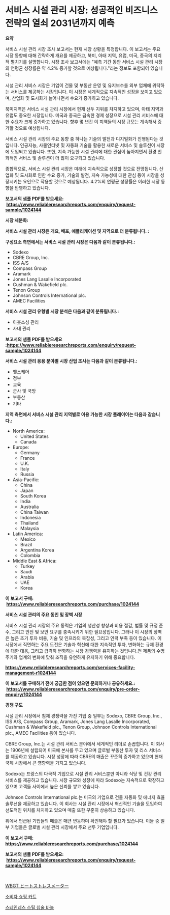 <p><h1>서비스 시설 관리 시장: 성공적인 비즈니스 전략의 열쇠 2031년까지 예측</h1></p><p><strong>요약</strong></p>
<p><p>서비스 시설 관리 시장 조사 보고서는 현재 시장 상황을 특정합니다. 이 보고서는 주요 시장 동향에 대해 간략하게 개요를 제공하고, 북미, 아태 지역, 유럽, 미국, 중국의 지리적 펼치기를 설명합니다. 시장 조사 보고서에는 "예측 기간 동안 서비스 시설 관리 시장의 연평균 성장률은 약 4.2% 증가할 것으로 예상됩니다."라는 정보도 포함되어 있습니다.</p><p>시설 관리 서비스 시장은 기업이 건물 및 부동산 운영 및 유지보수를 외부 업체에 위탁하는 서비스를 제공하는 시장입니다. 이 시장은 세계적으로 지속적인 성장을 보이고 있으며, 산업화 및 도시화가 늘어나면서 수요가 증가하고 있습니다.</p><p>북미지역은 서비스 시설 관리 시장에서 현재 선두 지위를 차지하고 있으며, 아태 지역과 유럽도 중요한 시장입니다. 미국과 중국은 급속한 경제 성장으로 시설 관리 서비스에 대한 수요가 크게 증가하고 있습니다. 향후 몇 년간 이 지역들의 시장 규모는 계속해서 증가할 것으로 예상됩니다.</p><p>서비스 시설 관리 시장의 주요 동향 중 하나는 기술의 발전과 디지털화가 진행된다는 것입니다. 인공지능, 사물인터넷 및 자동화 기술을 활용한 새로운 서비스 및 솔루션이 시장에 도입되고 있습니다. 또한, 지속 가능한 시설 관리에 대한 관심이 높아지면서 환경 친화적인 서비스 및 솔루션이 더 많이 요구되고 있습니다.</p><p>종합적으로, 서비스 시설 관리 시장은 미래에 지속적으로 성장할 것으로 전망됩니다. 산업화 및 도시화로 인한 수요 증가, 기술의 발전, 지속 가능성에 대한 관심 등이 시장을 성장시키는 요인으로 작용할 것으로 예상됩니다. 4.2%의 연평균 성장률은 이러한 시장 동향을 반영하고 있습니다.</p></p>
<p><strong>보고서의 샘플 PDF를 받으세요: &nbsp;<a href="https://www.reliableresearchreports.com/enquiry/request-sample/1024144">https://www.reliableresearchreports.com/enquiry/request-sample/1024144</a></strong></p>
<p><strong>시장 세분화:</strong></p>
<p><strong> 서비스 시설 관리 시장은 개요, 배포, 애플리케이션 및 지역으로 더 분류됩니다. :</strong></p>
<p><strong>구성요소 측면에서는 서비스 시설 관리 시장은 다음과 같이 분류됩니다.:</strong></p>
<p><ul><li>Sodexo</li><li>CBRE Group, Inc.</li><li>ISS A/S</li><li>Compass Group</li><li>Aramark</li><li>Jones Lang Lasalle Incorporated</li><li>Cushman & Wakefield plc.</li><li>Tenon Group</li><li>Johnson Controls International plc.</li><li>AMEC Facilities</li></ul></p>
<p><strong> 서비스 시설 관리 유형별 시장 분석은 다음과 같이 분류됩니다.:</strong></p>
<p><ul><li>아웃소싱 관리</li><li>사내 관리</li></ul></p>
<p><strong>보고서의 샘플 PDF를 받으세요 :<a href="https://www.reliableresearchreports.com/enquiry/request-sample/1024144">https://www.reliableresearchreports.com/enquiry/request-sample/1024144</a></strong></p>
<p><strong> 서비스 시설 관리 응용 분야별 시장 산업 조사는 다음과 같이 분류됩니다.:</strong></p>
<p><ul><li>헬스케어</li><li>정부</li><li>교육</li><li>군사 및 국방</li><li>부동산</li><li>기타</li></ul></p>
<p><strong>지역 측면에서 서비스 시설 관리 지역별로 이용 가능한 시장 플레이어는 다음과 같습니다.:</strong></p>
<p><ul>
    <li>
        North America:
        <ul>
            <li>United States</li>
            <li>Canada</li>
        </ul>
    </li>
    <li>
        Europe:
        <ul>
            <li>Germany</li>
            <li>France</li>
            <li>U.K.</li>
            <li>Italy</li>
            <li>Russia</li>
        </ul>
    </li>
    <li>
        Asia-Pacific:
        <ul>
            <li>China</li>
            <li>Japan</li>
            <li>South Korea</li>
            <li>India</li>
            <li>Australia</li>
            <li>China Taiwan</li>
            <li>Indonesia</li>
            <li>Thailand</li>
            <li>Malaysia</li>
        </ul>
    </li>
    <li>
        Latin America:
        <ul>
            <li>Mexico</li>
            <li>Brazil</li>
            <li>Argentina Korea</li>
            <li>Colombia</li>
        </ul>
    </li>
    <li>
        Middle East & Africa:
        <ul>
            <li>Turkey</li>
            <li>Saudi</li>
            <li>Arabia</li>
            <li>UAE</li>
            <li>Korea</li>
        </ul>
    </li>
    </ul></p>
<p><strong>이 보고서 구매: &nbsp;<a href="https://www.reliableresearchreports.com/purchase/1024144">https://www.reliableresearchreports.com/purchase/1024144</a></strong></p>
<p><strong>서비스 시설 관리의 주요 동인 및 장벽 시장</strong></p>
<p><p>서비스 시설 관리 시장의 주요 동력은 기업의 생산성 향상과 비용 절감, 법률 및 규정 준수, 그리고 안전 및 보안 요구를 충족시키기 위한 필요성입니다. 그러나 이 시장의 장벽은 높은 초기 투자 비용, 기술 및 인프라의 복잡성, 그리고 인력 부족 등이 있습니다. 이 시장에서 직면하는 주요 도전은 기술과 혁신에 대한 지속적인 투자, 변화하는 규제 환경에 대한 대응, 그리고 급격히 변화하는 시장 경쟁력을 유지하는 것입니다.전 제품의 수명주기와 업계의 변화에 맞춰 조직을 유연하게 유지하기 위해 중요합니다.</p></p>
<p><strong><a href="https://www.reliableresearchreports.com/services-facility-management-r1024144">https://www.reliableresearchreports.com/services-facility-management-r1024144</a></strong></p>
<p><strong>이 보고서를 구매하기 전에 궁금한 점이 있으면 문의하거나 공유하세요.: &nbsp;<a href="https://www.reliableresearchreports.com/enquiry/pre-order-enquiry/1024144">https://www.reliableresearchreports.com/enquiry/pre-order-enquiry/1024144</a></strong></p>
<p><strong>경쟁 구도</strong></p>
<p><p>시설 관리 시장에서 침체 경쟁력을 가진 기업 중 일부는 Sodexo, CBRE Group, Inc., ISS A/S, Compass Group, Aramark, Jones Lang Lasalle Incorporated, Cushman & Wakefield plc., Tenon Group, Johnson Controls International plc., AMEC Facilities 등이 있습니다.</p><p>CBRE Group, Inc.는 시설 관리 서비스 분야에서 세계적인 리더로 손꼽힙니다. 이 회사는 1906년에 설립되어 미국에 본사를 두고 있으며 글로벌 부동산 투자 및 리스 서비스를 제공하고 있습니다. 시장 성장에 따라 CBRE의 매출은 꾸준히 증가하고 있으며 현재 국제 시장에서 큰 영향력을 가지고 있습니다.</p><p>Sodexo는 프랑스의 다국적 기업으로 시설 관리 서비스뿐만 아니라 식당 및 건강 관리 서비스를 제공하고 있습니다. 시장 규모와 성장에 따라 Sodexo는 지속적으로 확장하고 있으며 고객들 사이에서 높은 신뢰를 쌓고 있습니다.</p><p>Johnson Controls International plc.는 미국의 기업으로 건물 자동화 및 에너지 효율 솔루션을 제공하고 있습니다. 이 회사는 시설 관리 시장에서 혁신적인 기술을 도입하여 선도적인 위치를 차지하고 있으며 매출 또한 꾸준히 상승하고 있습니다.</p><p>위에서 언급된 기업들의 매출은 매년 변동하며 확인해야 할 필요가 있습니다. 이들 중 일부 기업들은 글로벌 시설 관리 시장에서 주요 선두 기업입니다.</p></p>
<p><strong>이 보고서 구매: &nbsp; <a href="https://www.reliableresearchreports.com/purchase/1024144">https://www.reliableresearchreports.com/purchase/1024144</a></strong></p>
<p><strong>보고서의 샘플 PDF를 받으세요: &nbsp;<a href="https://www.reliableresearchreports.com/enquiry/request-sample/1024144">https://www.reliableresearchreports.com/enquiry/request-sample/1024144</a></strong><strong></strong></p>
<p>&nbsp;</p>
<p><p><a href="https://medium.com/@leeweir2009/wbgt%E3%83%92%E3%83%BC%E3%83%88%E3%82%B9%E3%83%88%E3%83%AC%E3%82%B9%E3%83%A1%E3%83%BC%E3%82%BF%E3%83%BC%E5%B8%82%E5%A0%B4%E3%81%AE%E5%88%86%E6%9E%90-%E3%82%B0%E3%83%AD%E3%83%BC%E3%83%90%E3%83%AB%E7%94%A3%E6%A5%AD%E3%81%AE%E8%A6%8B%E9%80%9A%E3%81%97%E3%81%A8%E4%BA%88%E6%B8%AC-2024%E5%B9%B4%E3%81%8B%E3%82%892031%E5%B9%B4-fce01110bb16">WBGT ヒートストレスメーター</a></p><p><a href="https://medium.com/@jaleelweissnat2022/%EC%86%8C%EB%B9%84%EC%9E%90-%EC%87%BC%ED%95%91-%EC%B9%B4%ED%8A%B8-%EC%8B%9C%EC%9E%A5-%EB%B6%84%EC%84%9D-%EA%B8%80%EB%A1%9C%EB%B2%8C-%EC%82%B0%EC%97%85-%EC%A0%84%EB%A7%9D-%EB%B0%8F-%EC%98%88%EC%B8%A1-2024-2031-a5151c58bec1">소비자 쇼핑 카트</a></p><p><a href="https://medium.com/@londonacobson5656/%EC%8A%A4%ED%85%8C%EC%9D%B8%EB%A6%AC%EC%8A%A4-%EC%8A%A4%ED%8B%B8-%EC%B9%A8%EC%9A%94%EC%B9%A8-%EC%8B%9C%EC%9E%A5-%EB%B6%84%EC%84%9D-%EA%B7%B8%EC%9D%98-cagr-%EC%8B%9C%EC%9E%A5-%EC%84%B8%EB%B6%84%ED%99%94-%EB%B0%8F-%EA%B8%80%EB%A1%9C%EB%B2%8C-%EC%82%B0%EC%97%85-%EA%B0%9C%EC%9A%94-3b1b55724e54">스테인레스 스틸 침술 바늘</a></p></p>